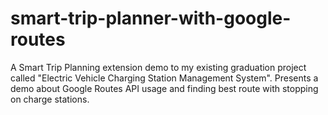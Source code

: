 # smart-trip-planner-with-google-routes
A Smart Trip Planning extension demo to my existing graduation project called "Electric Vehicle Charging Station Management System". Presents a demo about Google Routes API usage and finding best route with stopping on charge stations.
